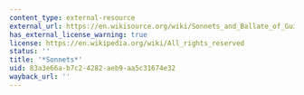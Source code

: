 ```yaml
---
content_type: external-resource
external_url: https://en.wikisource.org/wiki/Sonnets_and_Ballate_of_Guido_Cavalcanti/Sonnets
has_external_license_warning: true
license: https://en.wikipedia.org/wiki/All_rights_reserved
status: ''
title: '*Sonnets*'
uid: 83a3e66a-b7c2-4282-aeb9-aa5c31674e32
wayback_url: ''
---
```

